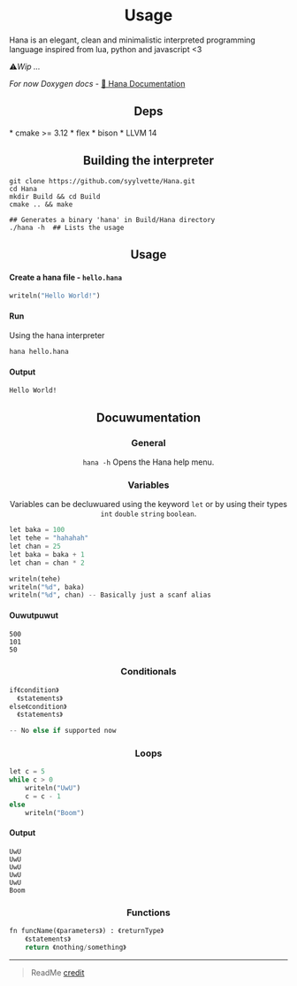 <h1 align="center">Usage</h1>
Hana is an elegant, clean and minimalistic interpreted programming language inspired from lua, python and javascript &lt;3

⚠️*Wip ...*

*For now Doxygen docs* - [🌸 Hana Documentation](https://syylvette.github.io/Hana/)

<h2 align="center">Deps</h2>
* cmake >= 3.12
* flex
* bison
* LLVM 14

<h2 align="center">Building the interpreter</h2>

```
git clone https://github.com/syylvette/Hana.git
cd Hana
mkdir Build && cd Build
cmake .. && make

## Generates a binary 'hana' in Build/Hana directory
./hana -h  ## Lists the usage
```

<h2 align="center">Usage</h2>

<h4 align="left">Create a hana file - <code>hello.hana</code></h4>

```py
writeln("Hello World!")
```

<h4 align="left">Run</h4>

Using the hana interpreter
```sh
hana hello.hana
```

<h4 align="left">Output</h4>

```
Hello World!
```

<h2 align="center">Docuwumentation</h2>

<h3 align="center">General</h3>

<p align="center"><code>hana -h</code> Opens the Hana help menu.</p>

<h3 align="center">Variables</h3>
<p align="center">Variables can be decluwuared using the keyword <code>let</code> or by using their types <code>int</code> <code>double</code> <code>string</code> <code>boolean</code>.</p>

```py
let baka = 100
let tehe = "hahahah"
let chan = 25
let baka = baka + 1
let chan = chan * 2

writeln(tehe)
writeln("%d", baka)
writeln("%d", chan) -- Basically just a scanf alias 
```

<h4 align="left">Ouwutpuwut</h4>

```
500
101
50
```

<h3 align="center">Conditionals</h3>

```py
if《condition》
  《statements》
else《condition》
  《statements》

-- No else if supported now
```

<h3 align="center">Loops</h3>

```py
let c = 5
while c > 0
    writeln("UwU")
    c = c - 1
else
    writeln("Boom")
```

<h4 align="left">Output</h4>

```
UwU
UwU
UwU
UwU
UwU
Boom
```

<h3 align="center">Functions</h3>

```py
fn funcName(《parameters》) : 《returnType》
    《statements》
    return 《nothing/something》
```

---

> ReadMe [credit](https://github.com/virejdasani/pythOwO)








